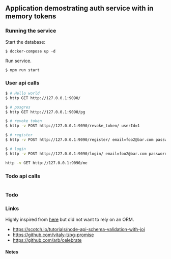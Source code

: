 ## Application demostrating auth service with in memory tokens

### Running the service

Start the database:

```
$ docker-compose up -d
```
 
Run service.

```
$ npm run start
```

### User api calls

```sh
$ # Hello world
$ http GET http://127.0.0.1:9090/

$ # posgres
$ http GET http://127.0.0.1:9090/pg

$ # revoke token
$ http -v POST http://127.0.0.1:9090/revoke_token/ userId=1

$ # register
$ http -v POST http://127.0.0.1:9090/register/ email=foo2@bar.com password=123456ww

$ # login
$ http -v POST http://127.0.0.1:9090/login/ email=foo2@bar.com password=123456ww

http -v GET http://127.0.0.1:9090/me
```

### Todo api calls

```

```

### Todo

### Links
Highly inspired from [here](https://github.com/theaaf/todos) but did not want to rely on an ORM.
* https://scotch.io/tutorials/node-api-schema-validation-with-joi
* https://github.com/vitaly-t/pg-promise
* https://github.com/arb/celebrate

#### Notes



